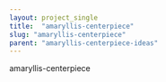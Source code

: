 ```yaml
---
layout: project_single
title:  "amaryllis-centerpiece"
slug: "amaryllis-centerpiece"
parent: "amaryllis-centerpiece-ideas"
---
```

amaryllis-centerpiece